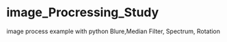 # image_Procressing_Study
image process example with python 
Blure,Median Filter, Spectrum, Rotation
